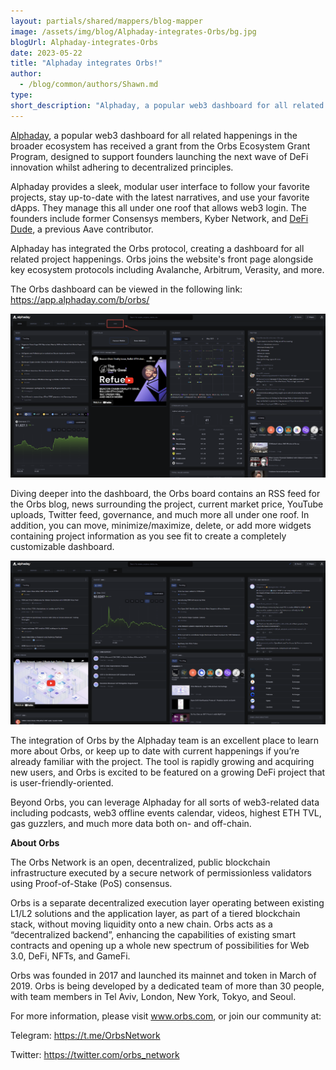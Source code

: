 ```yaml
---
layout: partials/shared/mappers/blog-mapper
image: /assets/img/blog/Alphaday-integrates-Orbs/bg.jpg
blogUrl: Alphaday-integrates-Orbs
date: 2023-05-22
title: "Alphaday integrates Orbs!"
author:
  - /blog/common/authors/Shawn.md
type:
short_description: "Alphaday, a popular web3 dashboard for all related happenings in the broader ecosystem has received a grant from the Orbs Ecosystem Grant Program, designed to support founders launching the next wave of DeFi innovation whilst adhering to decentralized principles."
---
```

[Alphaday](https://alphaday.com/), a popular web3 dashboard for all related happenings in the broader ecosystem has received a grant from the Orbs Ecosystem Grant Program, designed to support founders launching the next wave of DeFi innovation whilst adhering to decentralized principles. 

Alphaday provides a sleek, modular user interface to follow your favorite projects, stay up-to-date with the latest narratives, and use your favorite dApps. They manage this all under one roof that allows web3 login. The founders include former Consensys members, Kyber Network, and [DeFi Dude](https://twitter.com/defidude?lang=en), a previous Aave contributor.

Alphaday has integrated the Orbs protocol, creating a dashboard for all related project happenings. Orbs joins the website's front page alongside key ecosystem protocols including Avalanche, Arbitrum, Verasity, and more.

The Orbs dashboard can be viewed in the following link:
https://app.alphaday.com/b/orbs/


![screenshot1](/assets/img/blog/Alphaday-integrates-Orbs/image1.png)



Diving deeper into the dashboard, the Orbs board contains an RSS feed for the Orbs blog, news surrounding the project, current market price, YouTube uploads, Twitter feed, governance, and much more all under one roof. In addition, you can move, minimize/maximize, delete, or add more widgets containing project information as you see fit to create a completely customizable dashboard.

![screenshot2](/assets/img/blog/Alphaday-integrates-Orbs/image2.png)


The integration of Orbs by the Alphaday team is an excellent place to learn more about Orbs, or keep up to date with current happenings if you’re already familiar with the project. The tool is rapidly growing and acquiring new users, and Orbs is excited to be featured on a growing DeFi project that is user-friendly-oriented. 

Beyond Orbs, you can leverage Alphaday for all sorts of web3-related data including podcasts, web3 offline events calendar, videos, highest ETH TVL, gas guzzlers, and much more data both on- and off-chain. 

<div class='line-separator'> </div>

**About Orbs**

The Orbs Network is an open, decentralized, public blockchain infrastructure executed by a secure network of permissionless validators using Proof-of-Stake (PoS) consensus. 

Orbs is a separate decentralized execution layer operating between existing L1/L2 solutions and the application layer, as part of a tiered blockchain stack, without moving liquidity onto a new chain. Orbs acts as a “decentralized backend”, enhancing the capabilities of existing smart contracts and opening up a whole new spectrum of possibilities for Web 3.0, DeFi, NFTs, and GameFi. 

Orbs was founded in 2017 and launched its mainnet and token in March of 2019. Orbs is being developed by a dedicated team of more than 30 people, with team members in Tel Aviv, London, New York, Tokyo, and Seoul. 

For more information, please visit www.orbs.com, or join our community at: 

Telegram: https://t.me/OrbsNetwork 

Twitter: https://twitter.com/orbs_network 




